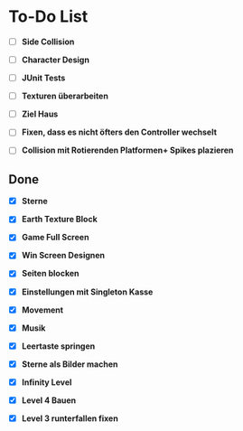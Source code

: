 # To-Do List

- [ ] **Side Collision**


- [ ] **Character Design**
- [ ] **JUnit Tests**
- [ ] **Texturen überarbeiten**
- [ ] **Ziel Haus**
- [ ] **Fixen, dass es nicht öfters den Controller wechselt**

- [ ] **Collision mit Rotierenden Platformen+ Spikes plazieren**

## Done
- [x] **Sterne**
- [x] **Earth Texture Block**
- [x] **Game Full Screen**
- [x] **Win Screen Designen**
- [x] **Seiten blocken**
- [x] **Einstellungen mit Singleton Kasse**
- [x] **Movement**
- [x] **Musik**
- [x] **Leertaste springen**
- [x] **Sterne als Bilder machen**
- [X] **Infinity Level**
- [X] **Level 4 Bauen**
- [X] **Level 3 runterfallen fixen**

